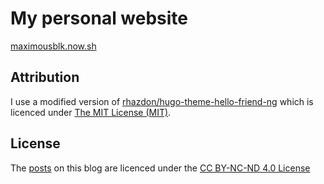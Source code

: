 # My personal website

[maximousblk.now.sh](https://maximousblk.now.sh)

## Attribution

I use a modified version of [rhazdon/hugo-theme-hello-friend-ng](https://github.com/rhazdon/hugo-theme-hello-friend-ng) which is licenced under [The MIT License (MIT)](https://github.com/rhazdon/hugo-theme-hello-friend-ng/blob/master/LICENSE.md).

## License

The [posts](content/posts) on this blog are licenced under the [CC BY-NC-ND 4.0 License](LICENSE)
